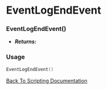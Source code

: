 # EventLogEndEvent

### EventLogEndEvent()
- ***Returns:*** 

### Usage

```Lua
EventLogEndEvent()
```


[Back To Scripting Documentation](../README.md)
